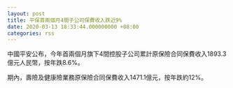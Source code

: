 ```yaml
---
layout: post
title: 平保首兩個月4間子公司保費收入跌近9%
date: 2020-03-13 18:33:44.000000000 +08:00
categories: rss
---
```


中國平安公布，今年首兩個月旗下4間控股子公司累計原保險合同保費收入1893.3億元人民幣，按年跌8.6%。

期內，壽險及健康險業務原保險合同保費收入1471.1億元，按年跌約12%。
